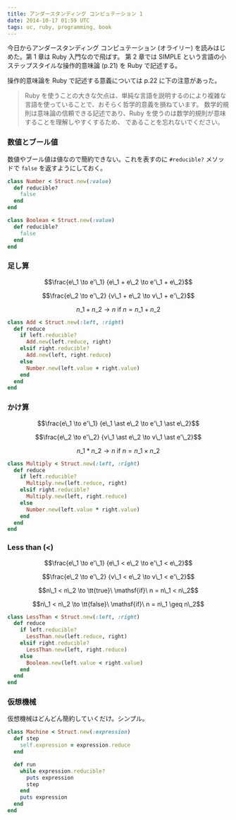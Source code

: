 ```yaml
---
title: アンダースタンディング コンピュテーション 1
date: 2014-10-17 01:59 UTC
tags: uc, ruby, programming, book
---
```


今日からアンダースタンディング コンピュテーション (オライリー) を読みはじめた。第 1 章は Ruby 入門なので飛ばす。
第 2 章では SIMPLE という言語の小ステップスタイルな操作的意味論 (p.21) を Ruby で記述する。

操作的意味論を Ruby で記述する意義については p.22 に下の注意があった。

> Ruby を使うことの大きな欠点は、単純な言語を説明するのにより複雑な言語を使っていることで、おそらく哲学的意義を損ねています。
> 数学的規則は意味論の信頼できる記述であり、Ruby を使うのは数学的規則が意味することを理解しやすくするため、
> であることを忘れないでください。

### 数値とブール値

数値やブール値は値なので簡約できない。これを表すのに `#reducible?` メソッドで `false` を返すようにしておく。

```ruby
class Number < Struct.new(:value)
  def reducible?
    false
  end
end
```

```ruby
class Boolean < Struct.new(:value)
  def reducible?
    false
  end
end
```

### 足し算

$$\frac{e\_1 \to e'\_1}
       {e\_1 + e\_2 \to e'\_1 + e\_2}$$

$$\frac{e\_2 \to e'\_2}
       {v\_1 + e\_2 \to v\_1 + e'\_2}$$

$$n\_1 + n\_2 \to n\ \mathsf{if}\ n = n\_1 + n\_2$$

```ruby
class Add < Struct.new(:left, :right)
  def reduce
    if left.reducible?
      Add.new(left.reduce, right)
    elsif right.reducible?
      Add.new(left, right.reduce)
    else
      Number.new(left.value + right.value)
    end
  end
end
```

### かけ算

$$\frac{e\_1 \to e'\_1}
       {e\_1 \ast e\_2 \to e'\_1 \ast e\_2}$$

$$\frac{e\_2 \to e'\_2}
       {v\_1 \ast e\_2 \to v\_1 \ast e'\_2}$$

$$n\_1 \ast n\_2 \to n\ \mathsf{if}\ n = n\_1 \times n\_2$$

```ruby
class Multiply < Struct.new(:left, :right)
  def reduce
    if left.reducible?
      Multiply.new(left.reduce, right)
    elsif right.reducible?
      Multiply.new(left, right.reduce)
    else
      Number.new(left.value * right.value)
    end
  end
end
```

### Less than (<)

$$\frac{e\_1 \to e'\_1}
       {e\_1 < e\_2 \to e'\_1 < e\_2}$$

$$\frac{e\_2 \to e'\_2}
       {v\_1 < e\_2 \to v\_1 < e'\_2}$$

$$n\_1 < n\_2 \to \tt{true}\ \mathsf{if}\ n = n\_1 < n\_2$$

$$n\_1 < n\_2 \to \tt{false}\ \mathsf{if}\ n = n\_1 \geq n\_2$$

```ruby
class LessThan < Struct.new(:left, :right)
  def reduce
    if left.reducible?
      LessThan.new(left.reduce, right)
    elsif right.reducible?
      LessThan.new(left, right.reduce)
    else
      Boolean.new(left.value < right.value)
    end
  end
end
```

### 仮想機械

仮想機械はどんどん簡約していくだけ。シンプル。

```ruby
class Machine < Struct.new(:expression)
  def step
    self.expression = expression.reduce
  end

  def run
    while expression.reducible?
      puts expression
      step
    end
    puts expression
  end
end
```
